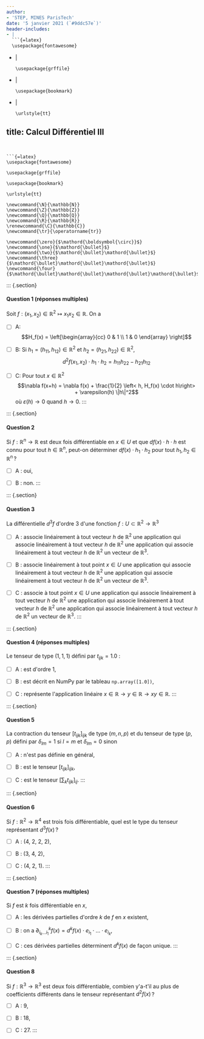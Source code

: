 ```yaml
---
author:
- 'STEP, MINES ParisTech'
date: '5 janvier 2021 (`#9ddc57e`)'
header-includes:
- |
  ```{=latex}
  \usepackage{fontawesome}
  ```
- |
  ```{=latex}
  \usepackage{grffile}
  ```
- |
  ```{=latex}
  \usepackage{bookmark}
  ```
- |
  ```{=latex}
  \urlstyle{tt}
  ```
title: Calcul Différentiel III
---
```


```{=latex}
\usepackage{fontawesome}
```

```{=latex}
\usepackage{grffile}
```

```{=latex}
\usepackage{bookmark}
```

```{=latex}
\urlstyle{tt}
```

```{=tex}
\newcommand{\N}{\mathbb{N}}
\newcommand{\Z}{\mathbb{Z}}
\newcommand{\Q}{\mathbb{Q}}
\newcommand{\R}{\mathbb{R}}
\renewcommand{\C}{\mathbb{C}}
\newcommand{\tr}{\operatorname{tr}}
```
```{=tex}
\newcommand{\zero}{$\mathord{\boldsymbol{\circ}}$}
\newcommand{\one}{$\mathord{\bullet}$}
\newcommand{\two}{$\mathord{\bullet}\mathord{\bullet}$}
\newcommand{\three}{$\mathord{\bullet}\mathord{\bullet}\mathord{\bullet}$}
\newcommand{\four}{$\mathord{\bullet}\mathord{\bullet}\mathord{\bullet}\mathord{\bullet}$}
```
::: {.section}
#### Question 1 (réponses multiples)

Soit $f: (x_1, x_2) \in \mathbb{R}^2 \mapsto x_1 x_2 \in \mathbb{R}$. On
a

-   [ ] A:
    $$H_f(x) = \left[\begin{array}{cc} 0 & 1 \\ 1 & 0 \end{array} \right]$$

-   [ ] B: Si $h_1 = (h_{11}, h_{12}) \in \mathbb{R}^2$ et
    $h_2 = (h_{21}, h_{22}) \in \mathbb{R}^2$,
    $$d^2 f(x_1, x_2) \cdot h_1 \cdot h_2 = h_{11}h_{22} - h_{21}h_{12}$$

-   [ ] C: Pour tout $x \in \mathbb{R}^2$
    $$\nabla f(x+h) = \nabla f(x) + \frac{1}{2} \left< h, H_f(x) \cdot h\right> + \varepsilon(h) \|h\|^2$$
    où $\varepsilon(h) \to 0$ quand $h \to 0$.
:::

::: {.section}
#### Question 2

Si $f: \mathbb{R}^n \to \mathbb{R}$ est deux fois différentiable en
$x \in U$ et que $df(x) \cdot h \cdot h$ est connu pour tout
$h \in \mathbb{R}^n$, peut-on déterminer $df(x) \cdot h_1 \cdot h_2$
pour tout $h_1, h_2 \in \mathbb{R}^n$ ?

-   [ ] A : oui,

-   [ ] B : non.
:::

::: {.section}
#### Question 3

La différentielle $d^3f$ d'ordre $3$ d'une fonction
$f: U \subset \mathbb{R}^2\to \mathbb{R}^3$

-   [ ] A : associe linéairement à tout vecteur $h$ de $\mathbb{R}^2$
    une application qui associe linéairement à tout vecteur $h$ de
    $\mathbb{R}^2$ une application qui associe linéairement à tout
    vecteur $h$ de $\mathbb{R}^2$ un vecteur de $\mathbb{R}^3$.

-   [ ] B : associe linéairement à tout point $x \in U$ une application
    qui associe linéairement à tout vecteur $h$ de $\mathbb{R}^2$ une
    application qui associe linéairement à tout vecteur $h$ de
    $\mathbb{R}^2$ un vecteur de $\mathbb{R}^3$.

-   [ ] C : associe à tout point $x \in U$ une application qui associe
    linéairement à tout vecteur $h$ de $\mathbb{R}^2$ une application
    qui associe linéairement à tout vecteur $h$ de $\mathbb{R}^2$ une
    application qui associe linéairement à tout vecteur $h$ de
    $\mathbb{R}^2$ un vecteur de $\mathbb{R}^3$.
:::

::: {.section}
#### Question 4 (réponses multiples)

Le tenseur de type $(1,1,1)$ défini par $t_{ijk} = 1.0$ :

-   [ ] A : est d'ordre $1$,

-   [ ] B : est décrit en NumPy par le tableau `np.array([1.0])`,

-   [ ] C : représente l'application linéaire
    $x \in \mathbb{R}\to y \in \mathbb{R}\to xy \in \mathbb{R}.$
:::

::: {.section}
#### Question 5

La contraction du tenseur $[t_{ijk}]_{ijk}$ de type $(m, n, p)$ et du
tenseur de type $(p,p)$ défini par $\delta_{lm} = 1$ si $l=m$ et
$\delta_{lm}=0$ sinon

-   [ ] A : n'est pas définie en général,

-   [ ] B : est le tenseur $[t_{ijk}]_{ijk}$,

-   [ ] C : est le tenseur $[\sum_{k} t_{ijk}]_{ij}$.
:::

::: {.section}
#### Question 6

Si $f: \mathbb{R}^2 \to \mathbb{R}^4$ est trois fois différentiable,
quel est le type du tenseur représentant $d^3f(x)$ ?

-   [ ] A : (4, 2, 2, 2),

-   [ ] B : (3, 4, 2),

-   [ ] C : (4, 2, 1).
:::

::: {.section}
#### Question 7 (réponses multiples)

Si $f$ est $k$ fois différentiable en $x$,

-   [ ] A : les dérivées partielles d'ordre $k$ de $f$ en $x$ existent,

-   [ ] B : on a
    $\partial^k_{i_{k} \dots i_1} f(x) = d^k f(x) \cdot e_{i_1} \cdot \hdots \cdot e_{i_{k}},$

-   [ ] C : ces dérivées partielles déterminent $d^k f(x)$ de façon
    unique.
:::

::: {.section}
#### Question 8

Si $f: \mathbb{R}^3 \to \mathbb{R}^3$ est deux fois différentiable,
combien y'a-t'il au plus de coefficients différents dans le tenseur
représentant $d^2f(x)$ ?

-   [ ] A : 9,

-   [ ] B : 18,

-   [ ] C : 27.
:::
